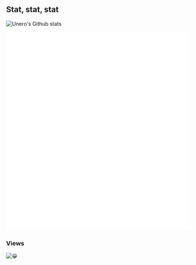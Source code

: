 ## Stat, stat, stat
![Unero's Github stats](https://github-readme-stats.vercel.app/api?username=un-ro&show_icons=true&theme=dracula)
<!-- ![Top Langs](https://github-readme-stats.vercel.app/api/top-langs/?username=un-ro&layout=compact) -->
![My metrics](github-metrics.svg)
 
### Views
![😀](https://komarev.com/ghpvc/?username=un-ro&color=e01028&style=plastic&label=🌍)

